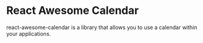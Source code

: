 # React Awesome Calendar
react-awesome-calendar is a library that allows you to use a calendar within your applications.